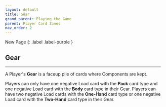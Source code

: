 ```yaml
---
layout: default
title: Gear
grand_parent: Playing the Game
parent: Player Card Zones
nav_order: 2
---
```


<div markdown="1">
New Page
{: .label .label-purple }
</div>

## Gear

---

A Player's **Gear** is a faceup pile of cards where Components are kept. 

Players can only have one negative Load card with the **Pack** card type and one negative Load card with the **Body** card type in their Gear. Players can have two negative Load cards with the **One-Hand** card type or one negative Load card with the **Two-Hand** card type in their Gear. 

<!--

## Supplies

A Player's **Supply** is where they keep their [Supply](Items#supply). 

-->